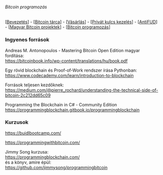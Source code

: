 ###### Bitcoin programozás
[[Bevezetés](README.md)] - [[Bitcoin tárca](tarca.md)] - [[Vásárlás](vasarlas.md)] - [[Privát kulcs kezelés](private_key_management.md)] - [[AntiFUD](antiFUD.md)] - [[Magyar Bitcoin projektek](magyarok.md)] - [[Bitcoin programozás](programozas.md)]

### Ingyenes források

Andreas M. Antonopoulos - 
Mastering Bitcoin Open Edition magyar fordítása:  
<https://bitcoinbook.info/wp-content/translations/hu/book.pdf>

Egy rövid blockchain és Proof-of-Work rendszer írása Pythonban:
<https://www.codecademy.com/learn/introduction-to-blockchain>

Források teljesen kezdőknek:
<https://medium.com/@pierre_rochard/understanding-the-technical-side-of-bitcoin-2c212dd65c09>

Programming the Blockchain in C# - Community Edition
<https://programmingblockchain.gitbook.io/programmingblockchain>

### Kurzusok

<https://buidlbootcamp.com/>

<https://programmingwithbitcoin.com/>

Jimmy Song kurzusa:  
<https://programmingblockchain.com/>  
és a könyv, amire épül:  
<https://github.com/jimmysong/programmingbitcoin>